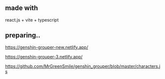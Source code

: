 ## made with

react.js + vite + typescript

## preparing..

<https://genshin-grouper-new.netlify.app/>

<https://genshin-grouper-3.netlify.app/>

<https://github.com/MrGreenSmile/genshin_grouper/blob/master/characters.js>
